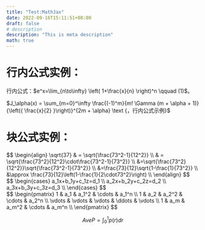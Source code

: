 ```yaml
---
title: "Test:MathJax"
date: 2022-09-16T15:11:51+08:00
draft: false
# description
description: "This is meta description"
math: true
---
```


# 行内公式实例：
行内公式：$e^x=\lim_{n\to\infty} \left( 1+\frac{x}{n} \right)^n \qquad (1)$。

$J_\alpha(x) = \sum_{m=0}^\infty \frac{(-1)^m}{m! \Gamma (m + \alpha + 1)} {\left({ \frac{x}{2} }\right)}^{2m + \alpha} \text {，行内公式示例}$

# 块公式实例：

<div>$$
\begin{align}
    \sqrt{37} & = \sqrt{\frac{73^2-1}{12^2}} \\
              & = \sqrt{\frac{73^2}{12^2}\cdot\frac{73^2-1}{73^2}} \\ 
                &=\sqrt{\frac{73^2}{12^2}}\sqrt{\frac{73^2-1}{73^2}} \\
            &=\frac{73}{12}\sqrt{1-\frac{1}{73^2}} \\ 
              &\approx \frac{73}{12}\left(1-\frac{1}{2\cdot73^2}\right) \\
\end{align}
$$</div>

<div>$$
\begin{cases}
    a_1x+b_1y+c_1z=d_1 \\ 
    a_2x+b_2y+c_2z=d_2 \\ 
    a_3x+b_3y+c_3z=d_3 \\
\end{cases}
$$</div>

<div>$$
\begin{pmatrix}
    1 & a_1 & a_1^2 & \cdots & a_1^n \\
    1 & a_2 & a_2^2 & \cdots & a_2^n \\
    \vdots & \vdots & \vdots & \ddots & \vdots \\
    1 & a_m & a_m^2 & \cdots & a_m^n \\
\end{pmatrix}
$$</div>

$$
AveP = \int_0^1 p(r) dr
$$